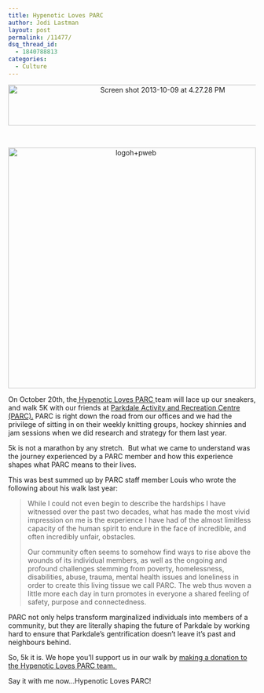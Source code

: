 ```yaml
---
title: Hypenotic Loves PARC
author: Jodi Lastman
layout: post
permalink: /11477/
dsq_thread_id:
  - 1840788813
categories:
  - Culture
---
```

<p style="text-align: center;">
  <a href="http://hypenotic.com/fun-stuff/11477/11477/attachment/screen-shot-2013-10-09-at-4-27-28-pm" rel="attachment wp-att-11478"><img class="aligncenter  wp-image-11478" alt="Screen shot 2013-10-09 at 4.27.28 PM" src="http://hypenotic.com/wordpress/wp-content/uploads/2013/10/Screen-shot-2013-10-09-at-4.27.28-PM.png" width="613" height="83" /></a>
</p>

&nbsp;

<p style="text-align: center;">
  <a href="http://hypenotic.com/fun-stuff/11477/11477/attachment/logohpweb" rel="attachment wp-att-11480"><img class="aligncenter  wp-image-11480" alt="logoh+pweb" src="http://hypenotic.com/wordpress/wp-content/uploads/2013/10/logoh+pweb.jpg" width="504" height="491" /></a>
</p>

On October 20th, the[ Hypenotic Loves PARC ][1]team will lace up our sneakers, and walk 5K with our friends at [Parkdale Activity and Recreation Centre (PARC).][2] PARC is right down the road from our offices and we had the privilege of sitting in on their weekly knitting groups, hockey shinnies and jam sessions when we did research and strategy for them last year.

5k is not a marathon by any stretch.  But what we came to understand was the journey experienced by a PARC member and how this experience shapes what PARC means to their lives.

This was best summed up by PARC staff member Louis who wrote the following about his walk last year:

> While I could not even begin to describe the hardships I have witnessed over the past two decades, what has made the most vivid impression on me is the experience I have had of the almost limitless capacity of the human spirit to endure in the face of incredible, and often incredibly unfair, obstacles.
> 
> Our community often seems to somehow find ways to rise above the wounds of its individual members, as well as the ongoing and profound challenges stemming from poverty, homelessness, disabilities, abuse, trauma, mental health issues and loneliness in order to create this living tissue we call PARC. The web thus woven a little more each day in turn promotes in everyone a shared feeling of safety, purpose and connectedness.

PARC not only helps transform marginalized individuals into members of a community, but they are literally shaping the future of Parkdale by working hard to ensure that Parkdale&#8217;s gentrification doesn&#8217;t leave it&#8217;s past and neighbours behind.

So, 5k it is. We hope you&#8217;ll support us in our walk by [making a donation to the Hypenotic Loves PARC team. ][1]

Say it with me now&#8230;Hypenotic Loves PARC!

&nbsp;

 [1]: http://my.e2rm.com/TeamPage.aspx?teamID=479860&langPref=en-CA&Referrer=http%3a%2f%2fwww.torontowaterfrontmarathon.com%2fen%2fcharity.htm
 [2]: http://parc.on.ca/